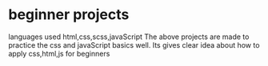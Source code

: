 # beginner projects
languages used html,css,scss,javaScript
The above projects are made to practice the css and javaScript basics well.
Its gives clear idea about how to apply css,html,js for beginners
